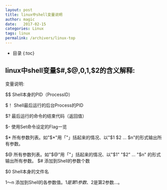 ```yaml
---
layout: post
title: linux中shell变量说明
author: magic
date:   2017-02-15
categories: Linux
tags: linux
permalink: /archivers/linux-top
---
```

* 目录
{:toc}

## linux中shell变量$#,$@,$0,$1,$2的含义解释: 
变量说明: 

$$
Shell本身的PID（ProcessID）
<!--more-->
$！
Shell最后运行的后台Process的PID 

$?
最后运行的命令的结束代码（返回值） 

$-
使用Set命令设定的Flag一览

$*
所有参数列表。如"$*"用「"」括起来的情况、以"$1 $2 … $n"的形式输出所有参数。

$@ 
所有参数列表。如"$@"用「"」括起来的情况、以"$1" "$2" … "$n" 的形式输出所有参数。 
$# 
添加到Shell的参数个数 

$0 
Shell本身的文件名

$1～$n 
添加到Shell的各参数值。$1是第1参数、$2是第2参数…。